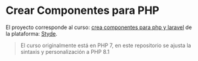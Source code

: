 # Crear Componentes para PHP

El proyecto corresponde al curso: [crea componentes para php y laravel](https://styde.net/curso-crea-componentes-para-php-y-laravel/) de la plataforma: [Styde](https://styde.net).

> El curso originalmente está en PHP 7, en este repositorio se ajusta la sintaxis y personalización a PHP 8.1
